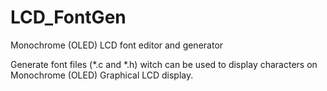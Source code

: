 # LCD_FontGen
Monochrome (OLED) LCD font editor and generator

Generate font files (*.c and *.h) witch can be used to display characters on Monochrome (OLED) Graphical LCD display.
